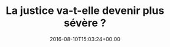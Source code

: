 ---
title: La justice va-t-elle devenir plus sévère ?
date: 2016-08-10T15:03:24+00:00
concerned:
  - margot-pugliese
press:
  title: France Inter
  url: https://www.franceinter.fr/justice/la-justice-va-t-elle-devenir-plus-severe
---